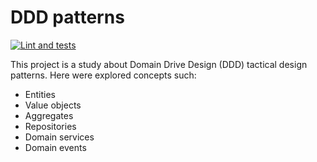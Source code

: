 # DDD patterns

[![Lint and tests](https://github.com/ruancaetano/ddd-patterns/actions/workflows/check.yml/badge.svg)](https://github.com/ruancaetano/ddd-patterns/actions/workflows/check.yml)

This project is a study about Domain Drive Design (DDD) tactical design patterns. Here were explored concepts such:

- Entities
- Value objects
- Aggregates
- Repositories
- Domain services
- Domain events